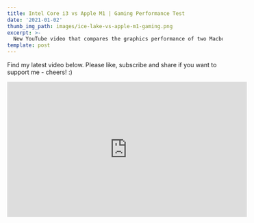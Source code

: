 ```yaml
---
title: Intel Core i3 vs Apple M1 | Gaming Performance Test
date: '2021-01-02'
thumb_img_path: images/ice-lake-vs-apple-m1-gaming.png
excerpt: >-
  New YouTube video that compares the graphics performance of two Macbook Air models.
template: post
---
```


Find my latest video below. Please like, subscribe and share if you want to support me - cheers! :)

<iframe width="560" height="315" src="https://www.youtube.com/embed/3PkVsXDnuHM" frameborder="0" allow="accelerometer; autoplay; clipboard-write; encrypted-media; gyroscope; picture-in-picture" allowfullscreen></iframe>